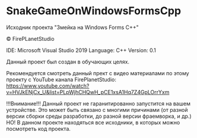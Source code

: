 # SnakeGameOnWindowsFormsCpp
Исходник проекта "Змейка на Windows Forms C++"

© FirePLanetStudio

IDE: Microsoft Visual Studio 2019
Language: C++
Version: 0.1

Данный проект был создан в обучающих целях.

Рекомендуется смотреть данный прект с видео материалами по этому проекту с 
YouTube канала FirePlanetStudio: 
https://www.youtube.com/watch?v=HVJkENjCx_U&list=PLpWjhCHQwH_pCE1xsA1Hq7Z4GpLOrrYxm

!!!Внимание!!! 
Данный проект не гаранитированно запустится на вашем устройстве. 
Это может быть связано c многими причинами (от разной версии сборки среды разработки,
до разной версии фраемворка, и др.) НО! В данном проекте находяться все исходники,
в которых можно посмотреть код проекта.
